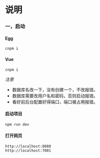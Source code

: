 # 说明

### 一，启动

#### Egg

```cnpm i```

#### Vue

```cnpm i```

*注意*
* 数据库名改一下，没有创建一个，不改报错。 
* 数据库需要改用户名和密码，否则启动报错。
* 看好前后台配置好得端口，端口被占用报错。

#### 启动项目

```npm run dev```

#### 打开网页

```
http://localhost:8080
http://localhost:7001
```
